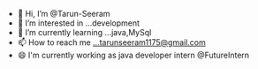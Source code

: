 - 👋 Hi, I’m @Tarun-Seeram
- 👀 I’m interested in ...development
- 🌱 I’m currently learning ...java,MySql
- 📫 How to reach me ...tarunseeram1175@gmail.com
- 😄 I'm currently working as java developer intern @FutureIntern
<!---
Tarun-Seeram/Tarun-Seeram is a ✨ special ✨ repository because its `README.md` (this file) appears on your GitHub profile.
You can click the Preview link to take a look at your changes.
--->
